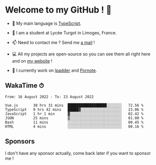 # Welcome to my GitHub ! 🌃

- 🔭 My main language is [TypeScript](https://www.typescriptlang.org/).

- 🌱 I am a student at Lycée Turgot in Limoges, France.

- 📫 Need to contact me ? Send me <a href="mailto:mikkel@milescode.dev">a mail</a> !

- 💻 All my projects are open-source so you can see them all right here and on <a href="https://www.vexcited.ml">my website</a> !

- 👀 I currently work on [lpadder](https://github.com/Vexcited/lpadder) and [Pornote](https://github.com/Vexcited/Pornote).

## WakaTime ⏱

<!--START_SECTION:waka-->

```text
From: 16 August 2022 - To: 23 August 2022

Vue.js       30 hrs 31 mins  ██████████████████░░░░░░░   72.56 %
TypeScript   9 hrs 42 mins   █████▓░░░░░░░░░░░░░░░░░░░   23.06 %
JavaScript   1 hr 1 min      ▓░░░░░░░░░░░░░░░░░░░░░░░░   02.42 %
JSON         25 mins         ▒░░░░░░░░░░░░░░░░░░░░░░░░   01.00 %
Bash         11 mins         ░░░░░░░░░░░░░░░░░░░░░░░░░   00.45 %
HTML         4 mins          ░░░░░░░░░░░░░░░░░░░░░░░░░   00.16 %
```

<!--END_SECTION:waka-->

## Sponsors

I don't have any sponsor actually, come back later if you want to sponsor me !

